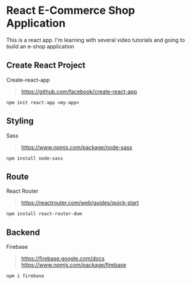 # React E-Commerce Shop Application
This is a react app.
I'm learning with several video tutorials and going to build an e-shop application

## Create React Project
Create-react-app
> https://github.com/facebook/create-react-app
```
npm init react-app <my-app>
```

## Styling
Sass
> https://www.npmjs.com/package/node-sass
```
npm install node-sass
```

## Route
React Router
> https://reactrouter.com/web/guides/quick-start
```
npm install react-router-dom
```

## Backend
Firebase
> https://firebase.google.com/docs
> https://www.npmjs.com/package/firebase
```
npm i firebase
```
